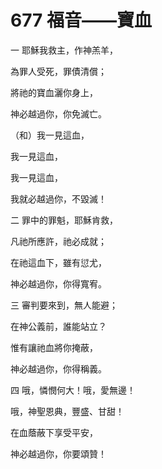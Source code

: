 # 677 福音——寶血

一 耶穌我救主，作神羔羊，

為罪人受死，罪債清償；

將祂的寶血灑你身上，

神必越過你，你免滅亡。

（和）我一見這血，

我一見這血，

我一見這血，

我就必越過你，不毀滅！

二 罪中的罪魁，耶穌肯救，

凡祂所應許，祂必成就；

在祂這血下，雖有愆尤，

神必越過你，你得寬宥。

三 審判要來到，無人能避；

在神公義前，誰能站立？

惟有讓祂血將你掩蔽，

神必越過你，你得稱義。

四 哦，憐憫何大！哦，愛無邊！

哦，神聖恩典，豐盛、甘甜！

在血蔭蔽下享受平安，

神必越過你，你要頌贊！

